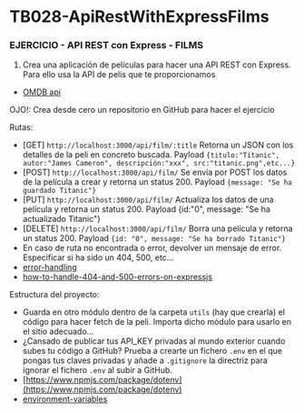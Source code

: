 # TB028-ApiRestWithExpressFilms

### EJERCICIO - API REST con Express - FILMS

1. Crea una aplicación de películas para hacer una API REST con Express. Para ello usa la API de pelis que te proporcionamos
- [OMDB api](http://www.omdbapi.com/)

OJO!: Crea desde cero un repositorio en GitHub para hacer el ejercicio

Rutas:
- [GET] `http://localhost:3000/api/film/:title` Retorna un JSON con los detalles de la peli en concreto buscada. Payload  `{titulo:"Titanic", autor:"James Cameron", descripción:"xxx", src:"titanic.png",etc...}`
- [POST] `http://localhost:3000/api/film/` Se envía por POST los datos de la película a crear y retorna un status 200. Payload `{message: "Se ha guardado Titanic"}`
- [PUT] `http://localhost:3000/api/film/` Actualiza los datos de una película y retorna un status 200. Payload {id:"0", message: "Se ha actualizado Titanic"}
- [DELETE] `http://localhost:3000/api/film/` Borra una película y retorna un status 200. Payload `{id: "0", message: "Se ha borrado Titanic"}`
- En caso de ruta no encontrada o error, devolver un mensaje de error. Especificar si ha sido un 404, 500, etc...
 - [error-handling](https://expressjs.com/es/guide/error-handling.html)
 - [how-to-handle-404-and-500-errors-on-expressjs](https://davidburgos.blog/how-to-handle-404-and-500-errors-on-expressjs/)

Estructura del proyecto:
- Guarda en otro módulo dentro de la carpeta `utils` (hay que crearla) el código para hacer fetch de la peli. Importa dicho módulo para usarlo en el sitio adecuado...
- ¿Cansado de publicar tus API_KEY privadas al mundo exterior cuando subes tu código a GitHub? Prueba a crearte un fichero `.env` en el que pongas tus claves privadas y añade a `.gitignore` la directriz para ignorar el fichero `.env` al subir a GitHub.
- [https://www.npmjs.com/package/dotenv](https://www.npmjs.com/package/dotenv)
- [environment-variables](https://medium.com/the-node-js-collection/making-your-node-js-work-everywhere-with-environment-variables-2da8cdf6e786)
